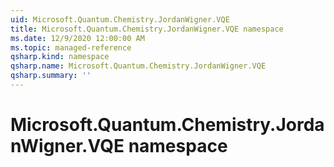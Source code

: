 ```yaml
---
uid: Microsoft.Quantum.Chemistry.JordanWigner.VQE
title: Microsoft.Quantum.Chemistry.JordanWigner.VQE namespace
ms.date: 12/9/2020 12:00:00 AM
ms.topic: managed-reference
qsharp.kind: namespace
qsharp.name: Microsoft.Quantum.Chemistry.JordanWigner.VQE
qsharp.summary: ''
---
```


# Microsoft.Quantum.Chemistry.JordanWigner.VQE namespace



